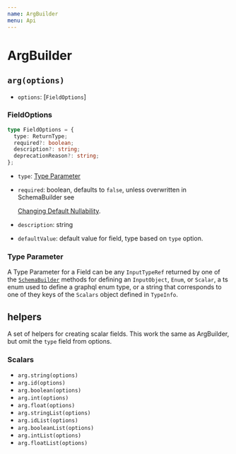 ```yaml
---
name: ArgBuilder
menu: Api
---
```


# ArgBuilder

## `arg(options)`

* `options`: \[`FieldOptions`\]

### FieldOptions

```typescript
type FieldOptions = {
  type: ReturnType;
  required?: boolean;
  description?: string;
  deprecationReason?: string;
};
```

* `type`: [Type Parameter](arg-builder.md#type-parameter)
* `required`: boolean, defaults to `false`, unless overwritten in SchemaBuilder see

  [Changing Default Nullability](../guide/changing-default-nullability.md).

* `description`: string
* `defaultValue`: default value for field, type based on `type` option.

### Type Parameter

A Type Parameter for a Field can be any `InputTypeRef` returned by one of the [`SchemaBuilder`](https://github.com/hayes/giraphql/tree/a813922505511a8b5971e4f2dcd9592dd9b98e30/docs/api/guide/schema-builder.md) methods for defining an `InputObject`, `Enum`, or `Scalar`, a ts enum used to define a graphql enum type, or a string that corresponds to one of they keys of the `Scalars` object defined in `TypeInfo`.

## helpers

A set of helpers for creating scalar fields. This work the same as ArgBuilder, but omit the `type` field from options.

### Scalars

* `arg.string(options)`
* `arg.id(options)`
* `arg.boolean(options)`
* `arg.int(options)`
* `arg.float(options)`
* `arg.stringList(options)`
* `arg.idList(options)`
* `arg.booleanList(options)`
* `arg.intList(options)`
* `arg.floatList(options)`

